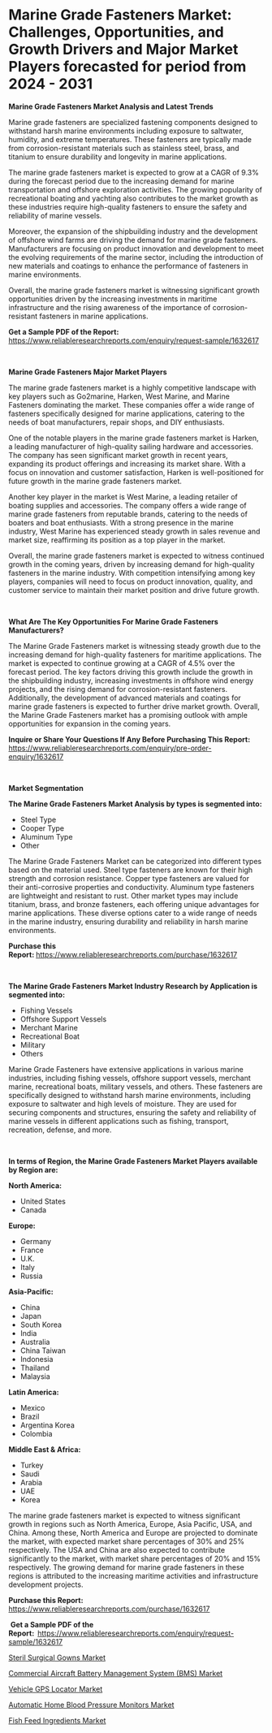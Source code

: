 <p><h1>Marine Grade Fasteners Market: Challenges, Opportunities, and Growth Drivers and Major Market Players forecasted for period from 2024 - 2031</h1></p><p><strong>Marine Grade Fasteners Market Analysis and Latest Trends</strong></p>
<p><p>Marine grade fasteners are specialized fastening components designed to withstand harsh marine environments including exposure to saltwater, humidity, and extreme temperatures. These fasteners are typically made from corrosion-resistant materials such as stainless steel, brass, and titanium to ensure durability and longevity in marine applications.</p><p>The marine grade fasteners market is expected to grow at a CAGR of 9.3% during the forecast period due to the increasing demand for marine transportation and offshore exploration activities. The growing popularity of recreational boating and yachting also contributes to the market growth as these industries require high-quality fasteners to ensure the safety and reliability of marine vessels.</p><p>Moreover, the expansion of the shipbuilding industry and the development of offshore wind farms are driving the demand for marine grade fasteners. Manufacturers are focusing on product innovation and development to meet the evolving requirements of the marine sector, including the introduction of new materials and coatings to enhance the performance of fasteners in marine environments.</p><p>Overall, the marine grade fasteners market is witnessing significant growth opportunities driven by the increasing investments in maritime infrastructure and the rising awareness of the importance of corrosion-resistant fasteners in marine applications.</p></p>
<p><strong>Get a Sample PDF of the Report:&nbsp;</strong> <a href="https://www.reliableresearchreports.com/enquiry/request-sample/1632617">https://www.reliableresearchreports.com/enquiry/request-sample/1632617</a></p>
<p>&nbsp;</p>
<p><strong>Marine Grade Fasteners Major Market Players</strong></p>
<p><p>The marine grade fasteners market is a highly competitive landscape with key players such as Go2marine, Harken, West Marine, and Marine Fasteners dominating the market. These companies offer a wide range of fasteners specifically designed for marine applications, catering to the needs of boat manufacturers, repair shops, and DIY enthusiasts.</p><p>One of the notable players in the marine grade fasteners market is Harken, a leading manufacturer of high-quality sailing hardware and accessories. The company has seen significant market growth in recent years, expanding its product offerings and increasing its market share. With a focus on innovation and customer satisfaction, Harken is well-positioned for future growth in the marine grade fasteners market.</p><p>Another key player in the market is West Marine, a leading retailer of boating supplies and accessories. The company offers a wide range of marine grade fasteners from reputable brands, catering to the needs of boaters and boat enthusiasts. With a strong presence in the marine industry, West Marine has experienced steady growth in sales revenue and market size, reaffirming its position as a top player in the market.</p><p>Overall, the marine grade fasteners market is expected to witness continued growth in the coming years, driven by increasing demand for high-quality fasteners in the marine industry. With competition intensifying among key players, companies will need to focus on product innovation, quality, and customer service to maintain their market position and drive future growth.</p></p>
<p>&nbsp;</p>
<p><strong>What Are The Key Opportunities For Marine Grade Fasteners Manufacturers?</strong></p>
<p><p>The Marine Grade Fasteners market is witnessing steady growth due to the increasing demand for high-quality fasteners for maritime applications. The market is expected to continue growing at a CAGR of 4.5% over the forecast period. The key factors driving this growth include the growth in the shipbuilding industry, increasing investments in offshore wind energy projects, and the rising demand for corrosion-resistant fasteners. Additionally, the development of advanced materials and coatings for marine grade fasteners is expected to further drive market growth. Overall, the Marine Grade Fasteners market has a promising outlook with ample opportunities for expansion in the coming years.</p></p>
<p><strong>Inquire or Share Your Questions If Any Before Purchasing This Report:</strong> <a href="https://www.reliableresearchreports.com/enquiry/pre-order-enquiry/1632617">https://www.reliableresearchreports.com/enquiry/pre-order-enquiry/1632617</a></p>
<p>&nbsp;</p>
<p><strong>Market Segmentation</strong></p>
<p><strong>The Marine Grade Fasteners Market Analysis by types is segmented into:</strong></p>
<p><ul><li>Steel Type</li><li>Cooper Type</li><li>Aluminum Type</li><li>Other</li></ul></p>
<p><p>The Marine Grade Fasteners Market can be categorized into different types based on the material used. Steel type fasteners are known for their high strength and corrosion resistance. Copper type fasteners are valued for their anti-corrosive properties and conductivity. Aluminum type fasteners are lightweight and resistant to rust. Other market types may include titanium, brass, and bronze fasteners, each offering unique advantages for marine applications. These diverse options cater to a wide range of needs in the marine industry, ensuring durability and reliability in harsh marine environments.</p></p>
<p><strong>Purchase this Report:&nbsp;</strong><a href="https://www.reliableresearchreports.com/purchase/1632617">https://www.reliableresearchreports.com/purchase/1632617</a></p>
<p>&nbsp;</p>
<p><strong>The Marine Grade Fasteners Market Industry Research by Application is segmented into:</strong></p>
<p><ul><li>Fishing Vessels</li><li>Offshore Support Vessels</li><li>Merchant Marine</li><li>Recreational Boat</li><li>Military</li><li>Others</li></ul></p>
<p><p>Marine Grade Fasteners have extensive applications in various marine industries, including fishing vessels, offshore support vessels, merchant marine, recreational boats, military vessels, and others. These fasteners are specifically designed to withstand harsh marine environments, including exposure to saltwater and high levels of moisture. They are used for securing components and structures, ensuring the safety and reliability of marine vessels in different applications such as fishing, transport, recreation, defense, and more.</p></p>
<p>&nbsp;</p>
<p><strong>In terms of Region, the Marine Grade Fasteners Market Players available by Region are:</strong></p>
<p>
    <p> <strong> North America: </strong>
        <ul>
            <li>United States</li>
            <li>Canada</li>
        </ul>
        </p> 
    <p> <strong> Europe: </strong>
        <ul>
            <li>Germany</li>
            <li>France</li>
            <li>U.K.</li>
            <li>Italy</li>
            <li>Russia</li>
        </ul>
        </p> 
    <p> <strong> Asia-Pacific: </strong>
        <ul>
            <li>China</li>
            <li>Japan</li>
            <li>South Korea</li>
            <li>India</li>
            <li>Australia</li>
            <li>China Taiwan</li>
            <li>Indonesia</li>
            <li>Thailand</li>
            <li>Malaysia</li>
        </ul>
        </p> 
    <p> <strong> Latin America: </strong>
        <ul>
            <li>Mexico</li>
            <li>Brazil</li>
            <li>Argentina Korea</li>
            <li>Colombia</li>
        </ul>
        </p> 
    <p> <strong> Middle East & Africa: </strong>
        <ul>
            <li>Turkey</li>
            <li>Saudi</li>
            <li>Arabia</li>
            <li>UAE</li>
            <li>Korea</li>
        </ul>
    </p>
    </p>
<p><p>The marine grade fasteners market is expected to witness significant growth in regions such as North America, Europe, Asia Pacific, USA, and China. Among these, North America and Europe are projected to dominate the market, with expected market share percentages of 30% and 25% respectively. The USA and China are also expected to contribute significantly to the market, with market share percentages of 20% and 15% respectively. The growing demand for marine grade fasteners in these regions is attributed to the increasing maritime activities and infrastructure development projects.</p></p>
<p><strong>Purchase this Report: </strong><a href="https://www.reliableresearchreports.com/purchase/1632617">https://www.reliableresearchreports.com/purchase/1632617</a></p>
<p>&nbsp;<strong>Get a Sample PDF of the Report:&nbsp;&nbsp;</strong><a href="https://www.reliableresearchreports.com/enquiry/request-sample/1632617">https://www.reliableresearchreports.com/enquiry/request-sample/1632617</a></p>
<p><strong></strong></p>
<p><p><a href="https://github.com/gamblestampleyjenny50m5sl6/Market-Research-Report-List-1/blob/main/steril-surgical-gowns-market.md">Steril Surgical Gowns Market</a></p><p><a href="https://gratis-rainforest-2ca.notion.site/Commercial-Aircraft-Battery-Management-System-BMS-Market-Analysis-Examines-its-Scope-on-Growth-Opp-c8f8ca1a38de4c06a14c7136afe694c6">Commercial Aircraft Battery Management System (BMS) Market</a></p><p><a href="https://metal-farmhouse-e95.notion.site/Decoding-the-Vehicle-GPS-Locator-Market-A-Deep-Dive-into-the-Latest-Market-Trends-Market-Segmentat-86580ea5b9824e2cb9673af3396b5b12">Vehicle GPS Locator Market</a></p><p><a href="https://github.com/wwwkeltoum/Market-Research-Report-List-2/blob/main/automatic-home-blood-pressure-monitors-market.md">Automatic Home Blood Pressure Monitors Market</a></p><p><a href="https://view.publitas.com/reportprime-1/global-fish-feed-ingredients-market-size-and-market-trends-insights-and-projections-from-2024-to-2031/">Fish Feed Ingredients Market</a></p></p>